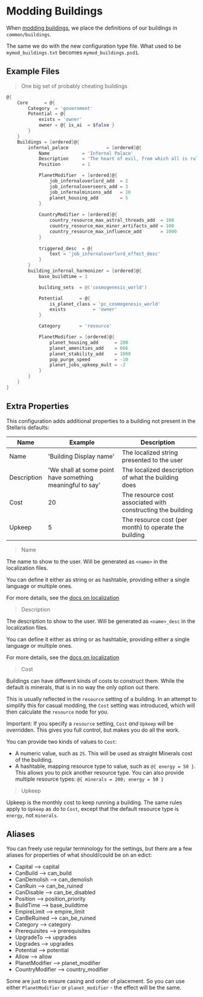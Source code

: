 ﻿# Modding Buildings

When [modding buildings](https://stellaris.paradoxwikis.com/Building_modding), we place the definitions of our buildings in `common/buildings`.

The same we do with the new configuration type file.
What used to be `mymod_buildings.txt` becomes `mymod_buildings.psd1`.

## Example Files

> One big set of probably cheating buildings

```powershell
@{
    Core      = @{
        Category  = 'government'
        Potential = @{
            exists = 'owner'
            owner = @{ is_ai  = $false }
        }
    }
    Buildings = [ordered]@{
        infernal_palace              = [ordered]@{
            Name            = 'Infernal Palace'
            Description     = 'The heart of evil, from which all is ruled.'
            Position        = 1

            PlanetModifier  = [ordered]@{
                job_infernaloverlord_add  = 2
                job_infernaloverseers_add = 3
                job_infernalminions_add   = 10
                planet_housing_add        = 5
            }
        
            CountryModifier = [ordered]@{
                country_resource_max_astral_threads_add  = 100
                country_resource_max_minor_artifacts_add = 100
                country_resource_max_influence_add       = 1000
            }
            
            triggered_desc  = @{
                text = 'job_infernaloverlord_effect_desc'
            }
        }
        building_infernal_harmonizer = [ordered]@{
            base_buildtime = 1

            building_sets  = @('cosmogenesis_world')

            Potential      = @{
                is_planet_class = 'pc_cosmogenesis_world'
                exists          = 'owner'
            }

            Category       = 'resource'

            PlanetModifier = [ordered]@{
                planet_housing_add      = 200
                planet_amenities_add    = 666
                planet_stability_add    = 1000
                pop_purge_speed         = -10
                planet_jobs_upkeep_mult = -2
            }
        }
    }
}
```

## Extra Properties

This configuration adds additional properties to a building not present in the Stellaris defaults:

|Name|Example|Description|
|---|---|---|
|Name|'Building Display name'|The localized string presented to the user|
|Description|'We shall at some point have something meaningful to say'|The localized description of what the building does|
|Cost|20|The resource cost associated with constructing the building|
|Upkeep|5|The resource cost (per month) to operate the building|

> Name

The name to show to the user.
Will be generated as `<name>` in the localization files.

You can define it either as string or as hashtable, providing either a single language or multiple ones.

For more details, see the [docs on localization](../general/localization.md)

> Description

The description to show to the user.
Will be generated as `<name>_desc` in the localization files.

You can define it either as string or as hashtable, providing either a single language or multiple ones.

For more details, see the [docs on localization](../general/localization.md)

> Cost

Buildings can have different kinds of costs to construct them.
While the default is minerals, that is in no way the only option out there.

This is usually reflected in the `resource` setting of a building.
In an attempt to simplify this for casual modding, the `Cost` setting was introduced, which will then calculate the `resource` node for you.

Important: If you specify a `resource` setting, `Cost` _and_ `Upkeep` will be overridden.
This gives you full control, but makes you do all the work.

You can provide two kinds of values to `Cost`:

+ A numeric value, such as `25`. This will be used as straight Minerals cost of the building.
+ A hashtable, mapping resource type to value, such as `@{ energy = 50 }`. This allows you to pick another resource type. You can also provide multiple resource types: `@{ minerals = 200; energy = 50 }`

> Upkeep

Upkeep is the monthly cost to keep running a building.
The same rules apply to `Upkeep` as do to `Cost`, except that the default resource type is `energy`, not `minerals`.

## Aliases

You can freely use regular terminology for the settings, but there are a few aliases for properties of what should/could be on an edict:

+ Capital --> capital
+ CanBuild --> can_build
+ CanDemolish --> can_demolish
+ CanRuin --> can_be_ruined
+ CanDisable --> can_be_disabled
+ Position --> position_priority
+ BuildTime --> base_buildtime
+ EmpireLimit --> empire_limit
+ CanBeRuined --> can_be_ruined
+ Category --> category
+ Prerequisites --> prerequisites
+ UpgradeTo --> upgrades
+ Upgrades --> upgrades
+ Potential --> potential
+ Allow --> allow
+ PlanetModifier --> planet_modifier
+ CountryModifier --> country_modifier

Some are just to ensure casing and order of placement.
So you can use either `PlanetModifier` or `planet_modifier` - the effect will be the same.
